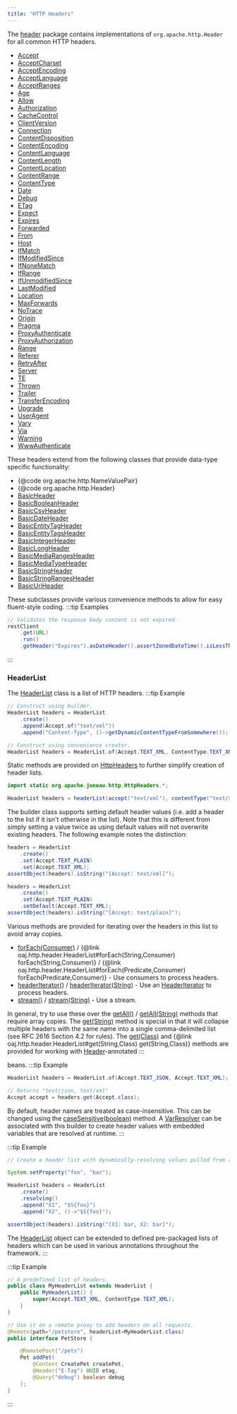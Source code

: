 ```yaml
---
title: "HTTP Headers"
---
```


The [header](../apidocs/org/apache/juneau/http/header.html) package contains implementations of `org.apache.http.Header` for all common HTTP headers.
- [Accept](../apidocs/org/apache/juneau/http/header/Accept.html)
- [AcceptCharset](../apidocs/org/apache/juneau/http/header/AcceptCharset.html)
- [AcceptEncoding](../apidocs/org/apache/juneau/http/header/AcceptEncoding.html)
- [AcceptLanguage](../apidocs/org/apache/juneau/http/header/AcceptLanguage.html)
- [AcceptRanges](../apidocs/org/apache/juneau/http/header/AcceptRanges.html)
- [Age](../apidocs/org/apache/juneau/http/header/Age.html)
- [Allow](../apidocs/org/apache/juneau/http/header/Allow.html)
- [Authorization](../apidocs/org/apache/juneau/http/header/Authorization.html)
- [CacheControl](../apidocs/org/apache/juneau/http/header/CacheControl.html)
- [ClientVersion](../apidocs/org/apache/juneau/http/header/ClientVersion.html)
- [Connection](../apidocs/org/apache/juneau/http/header/Connection.html)
- [ContentDisposition](../apidocs/org/apache/juneau/http/header/ContentDisposition.html)
- [ContentEncoding](../apidocs/org/apache/juneau/http/header/ContentEncoding.html)
- [ContentLanguage](../apidocs/org/apache/juneau/http/header/ContentLanguage.html)
- [ContentLength](../apidocs/org/apache/juneau/http/header/ContentLength.html)
- [ContentLocation](../apidocs/org/apache/juneau/http/header/ContentLocation.html)
- [ContentRange](../apidocs/org/apache/juneau/http/header/ContentRange.html)
- [ContentType](../apidocs/org/apache/juneau/http/header/ContentType.html)
- [Date](../apidocs/org/apache/juneau/http/header/Date.html)
- [Debug](../apidocs/org/apache/juneau/http/header/Debug.html)
- [ETag](../apidocs/org/apache/juneau/http/header/ETag.html)
- [Expect](../apidocs/org/apache/juneau/http/header/Expect.html)
- [Expires](../apidocs/org/apache/juneau/http/header/Expires.html)
- [Forwarded](../apidocs/org/apache/juneau/http/header/Forwarded.html)
- [From](../apidocs/org/apache/juneau/http/header/From.html)
- [Host](../apidocs/org/apache/juneau/http/header/Host.html)
- [IfMatch](../apidocs/org/apache/juneau/http/header/IfMatch.html)
- [IfModifiedSince](../apidocs/org/apache/juneau/http/header/IfModifiedSince.html)
- [IfNoneMatch](../apidocs/org/apache/juneau/http/header/IfNoneMatch.html)
- [IfRange](../apidocs/org/apache/juneau/http/header/IfRange.html)
- [IfUnmodifiedSince](../apidocs/org/apache/juneau/http/header/IfUnmodifiedSince.html)
- [LastModified](../apidocs/org/apache/juneau/http/header/LastModified.html)
- [Location](../apidocs/org/apache/juneau/http/header/Location.html)
- [MaxForwards](../apidocs/org/apache/juneau/http/header/MaxForwards.html)
- [NoTrace](../apidocs/org/apache/juneau/http/header/NoTrace.html)
- [Origin](../apidocs/org/apache/juneau/http/header/Origin.html)
- [Pragma](../apidocs/org/apache/juneau/http/header/Pragma.html)
- [ProxyAuthenticate](../apidocs/org/apache/juneau/http/header/ProxyAuthenticate.html)
- [ProxyAuthorization](../apidocs/org/apache/juneau/http/header/ProxyAuthorization.html)
- [Range](../apidocs/org/apache/juneau/http/header/Range.html)
- [Referer](../apidocs/org/apache/juneau/http/header/Referer.html)
- [RetryAfter](../apidocs/org/apache/juneau/http/header/RetryAfter.html)
- [Server](../apidocs/org/apache/juneau/http/header/Server.html)
- [TE](../apidocs/org/apache/juneau/http/header/TE.html)
- [Thrown](../apidocs/org/apache/juneau/http/header/Thrown.html)
- [Trailer](../apidocs/org/apache/juneau/http/header/Trailer.html)
- [TransferEncoding](../apidocs/org/apache/juneau/http/header/TransferEncoding.html)
- [Upgrade](../apidocs/org/apache/juneau/http/header/Upgrade.html)
- [UserAgent](../apidocs/org/apache/juneau/http/header/UserAgent.html)
- [Vary](../apidocs/org/apache/juneau/http/header/Vary.html)
- [Via](../apidocs/org/apache/juneau/http/header/Via.html)
- [Warning](../apidocs/org/apache/juneau/http/header/Warning.html)
- [WwwAuthenticate](../apidocs/org/apache/juneau/http/header/WwwAuthenticate.html)

These headers extend from the following classes that provide data-type specific functionality:
- \{@code org.apache.http.NameValuePair\}
- \{@code org.apache.http.Header\}
- [BasicHeader](../apidocs/org/apache/juneau/http/header/BasicHeader.html)
- [BasicBooleanHeader](../apidocs/org/apache/juneau/http/header/BasicBooleanHeader.html)
- [BasicCsvHeader](../apidocs/org/apache/juneau/http/header/BasicCsvHeader.html)
- [BasicDateHeader](../apidocs/org/apache/juneau/http/header/BasicDateHeader.html)
- [BasicEntityTagHeader](../apidocs/org/apache/juneau/http/header/BasicEntityTagHeader.html)
- [BasicEntityTagsHeader](../apidocs/org/apache/juneau/http/header/BasicEntityTagsHeader.html)
- [BasicIntegerHeader](../apidocs/org/apache/juneau/http/header/BasicIntegerHeader.html)
- [BasicLongHeader](../apidocs/org/apache/juneau/http/header/BasicLongHeader.html)
- [BasicMediaRangesHeader](../apidocs/org/apache/juneau/http/header/BasicMediaRangesHeader.html)
- [BasicMediaTypeHeader](../apidocs/org/apache/juneau/http/header/BasicMediaTypeHeader.html)
- [BasicStringHeader](../apidocs/org/apache/juneau/http/header/BasicStringHeader.html)
- [BasicStringRangesHeader](../apidocs/org/apache/juneau/http/header/BasicStringRangesHeader.html)
- [BasicUriHeader](../apidocs/org/apache/juneau/http/header/BasicUriHeader.html)

These subclasses provide various convenience methods to allow for easy fluent-style coding.
:::tip Examples


```java
// Validates the response body content is not expired.
restClient
    .get(URL)
    .run()
    .getHeader("Expires").asDateHeader().assertZonedDateTime().isLessThan(new Date());
```


:::

### HeaderList

The [HeaderList](../apidocs/org/apache/juneau/http/header/HeaderList.html) class is a list of HTTP headers.
:::tip Example


```java
// Construct using builder.
HeaderList headers = HeaderList
    .create()
    .append(Accept.of("text/xml"))
    .append("Content-Type", ()->getDynamicContentTypeFromSomewhere());

// Construct using convenience creator.
HeaderList headers = HeaderList.of(Accept.TEXT_XML, ContentType.TEXT_XML);
```


Static methods are provided on [HttpHeaders](../apidocs/org/apache/juneau/http/HttpHeaders.html) to further simplify creation of header lists.

```java
import static org.apache.juneau.http.HttpHeaders.*;

HeaderList headers = headerList(accept("text/xml"), contentType("text/xml"));
```


The builder class supports setting default header values (i.e. add a header to the list if it isn't otherwise in the list).
Note that this is different from simply setting a value twice as using default values will not overwrite existing
headers.
The following example notes the distinction:

```java
headers = HeaderList
    .create()
    .set(Accept.TEXT_PLAIN)
    .set(Accept.TEXT_XML);
assertObject(headers).isString("[Accept: text/xml]");

headers = HeaderList
    .create()
    .set(Accept.TEXT_PLAIN)
    .setDefault(Accept.TEXT_XML);
assertObject(headers).isString("[Accept: text/plain]");
```


Various methods are provided for iterating over the headers in this list to avoid array copies.
- [forEach(Consumer)](../apidocs/org/apache/juneau/http/header/HeaderList.html#forEach(Consumer)) / \{@link oaj.http.header.HeaderList#forEach(String,Consumer) forEach(String,Consumer)\} / \{@link oaj.http.header.HeaderList#forEach(Predicate,Consumer) forEach(Predicate,Consumer)\} - Use consumers to process headers.
- [headerIterator()](../apidocs/org/apache/juneau/http/header/HeaderList.html#headerIterator()) / [headerIterator(String)](../apidocs/org/apache/juneau/http/header/HeaderList.html#headerIterator(String)) - Use an [HeaderIterator](../apidocs/org/apache/http/HeaderIterator.html) to process headers.
- [stream()](../apidocs/org/apache/juneau/http/header/HeaderList.html#stream()) / [stream(String)](../apidocs/org/apache/juneau/http/header/HeaderList.html#stream(String)) - Use a stream.

In general, try to use these over the [getAll()](../apidocs/org/apache/juneau/http/header/HeaderList.html#getAll()) / [getAll(String)](../apidocs/org/apache/juneau/http/header/HeaderList.html#getAll(String)) methods that require array copies.
The [get(String)](../apidocs/org/apache/juneau/http/header/HeaderList.html#get(String)) method is special in that it will collapse multiple headers with the same name into
a single comma-delimited list (see RFC 2616 Section 4.2 for rules).
The [get(Class)](../apidocs/org/apache/juneau/http/header/HeaderList.html#get(Class)) and \{@link oaj.http.header.HeaderList#get(String,Class) get(String,Class)\} methods are provided for working with [Header](../apidocs/org/apache/juneau/http/annotation/Header.html)-annotated
:::

beans.
:::tip Example


```java
HeaderList headers = HeaderList.of(Accept.TEXT_JSON, Accept.TEXT_XML);

// Returns "text/json, text/xml"
Accept accept = headers.get(Accept.class);
```


By default, header names are treated as case-insensitive.  This can be changed using the [caseSensitive(boolean)](../apidocs/org/apache/juneau/http/header/HeaderList.html#caseSensitive(boolean))
method.
A [VarResolver](../apidocs/org/apache/juneau/svl/VarResolver.html) can be associated with this builder to create header values with embedded variables that
are resolved at runtime.
:::

:::tip Example


```java
// Create a header list with dynamically-resolving values pulled from a system property.

System.setProperty("foo", "bar");

HeaderList headers = HeaderList
    .create()
    .resolving()
    .append("X1", "$S{foo}")
    .append("X2", ()->"$S{foo}");

assertObject(headers).isString("[X1: bar, X2: bar]");
```


The [HeaderList](../apidocs/org/apache/juneau/http/header/HeaderList.html) object can be extended to defined pre-packaged lists of headers which can be used in various
annotations throughout the framework.
:::

:::tip Example


```java
// A predefined list of headers.
public class MyHeaderList extends HeaderList {
    public MyHeaderList() {
        super(Accept.TEXT_XML, ContentType.TEXT_XML);
    }
}

// Use it on a remote proxy to add headers on all requests.
@Remote(path="/petstore", headerList=MyHeaderList.class)
public interface PetStore {

    @RemotePost("/pets")
    Pet addPet(
        @Content CreatePet createPet,
        @Header("E-Tag") UUID etag,
        @Query("debug") boolean debug
    );
}

```

:::

